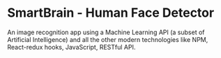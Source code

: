 # SmartBrain - Human Face Detector


An image recognition app using a Machine Learning API (a subset of Artificial Intelligence) and all the other modern technologies
like NPM, React-redux hooks, JavaScript, RESTful API.


